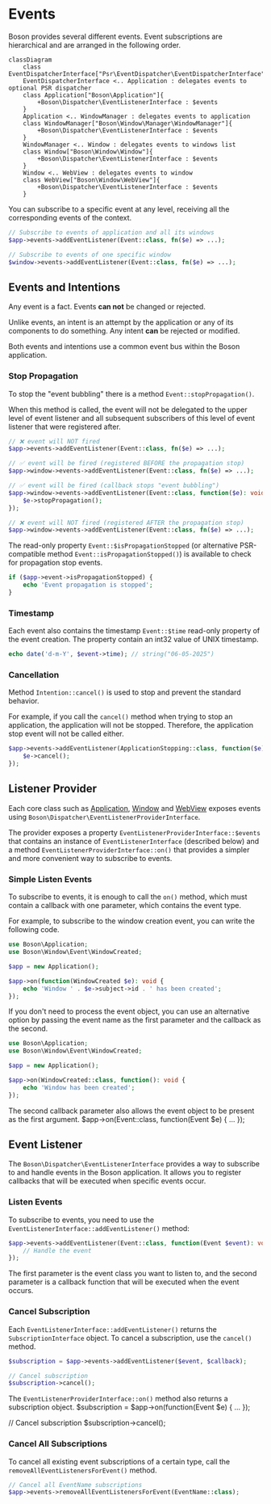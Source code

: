 # Events

<show-structure for="chapter" depth="2"/>

Boson provides several different events. Event subscriptions are hierarchical 
and are arranged in the following order.

```mermaid
classDiagram
    class EventDispatcherInterface["Psr\EventDispatcher\EventDispatcherInterface"]
    EventDispatcherInterface <.. Application : delegates events to optional PSR dispatcher
    class Application["Boson\Application"]{
        +Boson\Dispatcher\EventListenerInterface : $events
    }
    Application <.. WindowManager : delegates events to application
    class WindowManager["Boson\Window\Manager\WindowManager"]{
        +Boson\Dispatcher\EventListenerInterface : $events
    }
    WindowManager <.. Window : delegates events to windows list
    class Window["Boson\Window\Window"]{
        +Boson\Dispatcher\EventListenerInterface : $events
    }
    Window <.. WebView : delegates events to window
    class WebView["Boson\Window\WebView"]{
        +Boson\Dispatcher\EventListenerInterface : $events
    }
```

You can subscribe to a specific event at any level, receiving all the 
corresponding events of the context.

```php
// Subscribe to events of application and all its windows
$app->events->addEventListener(Event::class, fn($e) => ...);

// Subscribe to events of one specific window
$window->events->addEventListener(Event::class, fn($e) => ...);
```

## Events and Intentions

Any event is a fact. Events **can not** be changed or rejected. 

Unlike events, an intent is an attempt by the application or any of its 
components to do something. Any intent **can** be rejected or modified.

Both events and intentions use a common event bus within 
the Boson application.

### Stop Propagation

<secondary-label ref="event"/>
<secondary-label ref="intention"/>

To stop the "event bubbling" there is a method `Event::stopPropagation()`.

When this method is called, the event will not be delegated to the upper level 
of event listener and all subsequent subscribers of this level of event listener
that were registered after.

```php
// ❌ event will NOT fired
$app->events->addEventListener(Event::class, fn($e) => ...);

// ✅ event will be fired (registered BEFORE the propagation stop)
$app->window->events->addEventListener(Event::class, fn($e) => ...);

// ✅ event will be fired (callback stops "event bubbling")
$app->window->events->addEventListener(Event::class, function($e): void {
    $e->stopPropagation();
});

// ❌ event will NOT fired (registered AFTER the propagation stop)
$app->window->events->addEventListener(Event::class, fn($e) => ...);
```

The read-only property `Event::$isPropagationStopped` (or alternative 
PSR-compatible method `Event::isPropagationStopped()`) is available to check 
for propagation stop events.

```php
if ($app->event->isPropagationStopped) {
    echo 'Event propagation is stopped';
}
```

### Timestamp

<secondary-label ref="event"/>
<secondary-label ref="intention"/>

Each event also contains the timestamp `Event::$time` read-only property 
of the event creation. The property contain an int32 value of UNIX timestamp.

```php
echo date('d-m-Y', $event->time); // string("06-05-2025")
```

### Cancellation

<secondary-label ref="intention"/>

Method `Intention::cancel()` is used to stop and prevent the standard behavior.

For example, if you call the `cancel()` method when trying to stop an 
application, the application will not be stopped. Therefore, the application 
stop event will not be called either.

```php
$app->events->addEventListener(ApplicationStopping::class, function($e) {
    $e->cancel();
});
```

## Listener Provider

Each core class such as [Application](application.md),
[Window](window.md) and [WebView](webview.md) exposes
events using `Boson\Dispatcher\EventListenerProviderInterface`.

The provider exposes a property `EventListenerProviderInterface::$events`
that contains an instance of `EventListenerInterface` (described below) and 
a method `EventListenerProviderInterface::on()` that provides a simpler and 
more convenient way to subscribe to events.

### Simple Listen Events

To subscribe to events, it is enough to call the `on()` method, which must 
contain a callback with one parameter, which contains the event type.

For example, to subscribe to the window creation event, you can write 
the following code.

```php
use Boson\Application;
use Boson\Window\Event\WindowCreated;

$app = new Application();

$app->on(function(WindowCreated $e): void {
    echo 'Window ' . $e->subject->id . ' has been created';
});
```

If you don't need to process the event object, you can use an alternative 
option by passing the event name as the first parameter and the callback 
as the second.

```php
use Boson\Application;
use Boson\Window\Event\WindowCreated;

$app = new Application();

$app->on(WindowCreated::class, function(): void {
    echo 'Window has been created';
});
```

<tip>
The second callback parameter also allows the event object to be present 
as the first argument.

<code-block lang="php">
$app->on(Event::class, function(Event $e) { ... });
</code-block>
</tip>


## Event Listener

The `Boson\Dispatcher\EventListenerInterface` provides a way to subscribe to 
and handle events in the Boson application. It allows you to register callbacks 
that will be executed when specific events occur.

### Listen Events

To subscribe to events, you need to use the 
`EventListenerInterface::addEventListener()` method:

```php
$app->events->addEventListener(Event::class, function(Event $event): void {
    // Handle the event
});
```

The first parameter is the event class you want to listen to, and the second 
parameter is a callback function that will be executed when the event occurs.

### Cancel Subscription

Each `EventListenerInterface::addEventListener()` returns the 
`SubscriptionInterface` object. To cancel a subscription, 
use the `cancel()` method.

```php
$subscription = $app->events->addEventListener($event, $callback);

// Cancel subscription
$subscription->cancel();
```

<tip>
The <code>EventListenerProviderInterface::on()</code> method also returns 
a subscription object.

<code-block lang="PHP">
$subscription = $app->on(function(Event $e) { ... });

// Cancel subscription
$subscription->cancel();
</code-block>
</tip>

### Cancel All Subscriptions

To cancel all existing event subscriptions of a certain type, 
call the `removeAllEventListenersForEvent()` method.

```php
// Cancel all EventName subscriptions
$app->events->removeAllEventListenersForEvent(EventName::class);
```